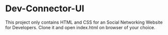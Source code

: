 # Dev-Connector-UI

This project only contains HTML and CSS for an Social Networking Website for Developers.
Clone it and open index.html on browser of your choice.
